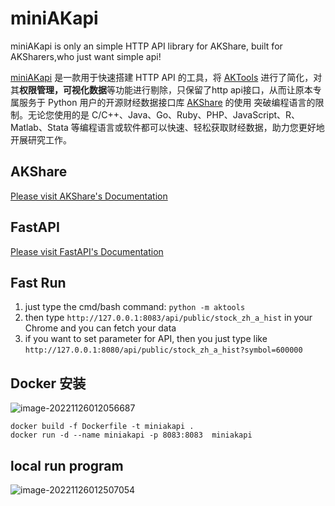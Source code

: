 # miniAKapi
miniAKapi is only an simple HTTP API library for AKShare, built for AKSharers,who just want simple api!

[miniAKapi](https://github.com/zxy177280210/miniAKapi) 是一款用于快速搭建 HTTP API 的工具，将 [AKTools](https://github.com/akfamily/aktools)
进行了简化，对其**权限管理，可视化数据**等功能进行剔除，只保留了http api接口，从而让原本专属服务于 Python 用户的开源财经数据接口库 [AKShare](https://github.com/akfamily/akshare) 的使用
突破编程语言的限制。无论您使用的是 C/C++、Java、Go、Ruby、PHP、JavaScript、R、Matlab、Stata 等编程语言或软件都可以快速、轻松获取财经数据，助力您更好地开展研究工作。
## AKShare

[Please visit AKShare's Documentation](https://akshare.xyz/)

## FastAPI

[Please visit FastAPI's Documentation](https://fastapi.tiangolo.com/)

## Fast Run

1. just type the cmd/bash command: `python -m aktools`
2. then type `http://127.0.0.1:8083/api/public/stock_zh_a_hist` in your Chrome and you can fetch your data
3. if you want to set parameter for API, then you just type like `http://127.0.0.1:8080/api/public/stock_zh_a_hist?symbol=600000`


## Docker 安装
![image-20221126012056687](https://picgo-zxy.oss-cn-guangzhou.aliyuncs.com/typoreimgs/image-20221126012056687.png)
```
docker build -f Dockerfile -t miniakapi .
docker run -d --name miniakapi -p 8083:8083  miniakapi
```

## local run program

![image-20221126012507054](https://picgo-zxy.oss-cn-guangzhou.aliyuncs.com/typoreimgs/image-20221126012507054.png)

